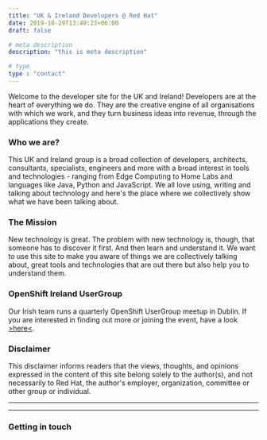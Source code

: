 ```yaml
---
title: "UK & Ireland Developers @ Red Hat"
date: 2019-10-29T13:49:23+06:00
draft: false

# meta description
description: "this is meta description"

# type
type : "contact"
---
```


Welcome to the developer site for the UK and Ireland! Developers are at the heart of everything we do. They are the creative engine of all organisations with which we work, and they turn business ideas into revenue, through the applications they create. 

### Who we are?
This UK and Ireland group is a broad collection of developers, architects, consultants, specialists, engineers and more with a broad interest in tools and technologies - ranging from Edge Computing to Home Labs and languages like Java, Python and JavaScript. We all love using, writing and talking about technology and here's the place where we collectively show what we have been talking about. 

### The Mission 
New technology is great. The problem with new technology is, though, that someone has to discover it first. And then learn and understand it. We want to use this site to make you aware of things we are collectively talking about, great tools and technologies that are out there but also help you to understand them. 

### OpenShift Ireland UserGroup
Our Irish team runs a quarterly OpenShift UserGroup meetup in Dublin. If you are interested in finding out more or joining the event, have a look [>here<](https://openshift-ireland.com/).

### Disclaimer
This disclaimer informs readers that the views, thoughts, and opinions expressed in the content of this site belong solely to the author(s), and not necessarily to Red Hat, the author's employer, organization, committee or other group or individual. 

_________________________

_________________________

### Getting in touch
